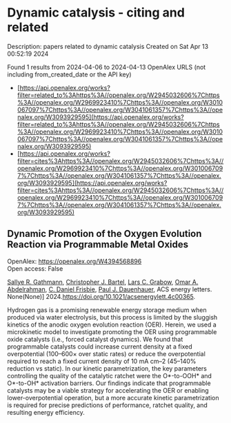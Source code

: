 # Dynamic catalysis - citing and related
Description: papers related to dynamic catalysis
Created on Sat Apr 13 00:52:19 2024

Found 1 results from 2024-04-06 to 2024-04-13
OpenAlex URLS (not including from_created_date or the API key)
- [https://api.openalex.org/works?filter=related_to%3Ahttps%3A//openalex.org/W2945032606%7Chttps%3A//openalex.org/W2969923410%7Chttps%3A//openalex.org/W3010067097%7Chttps%3A//openalex.org/W3041061357%7Chttps%3A//openalex.org/W3093929595](https://api.openalex.org/works?filter=related_to%3Ahttps%3A//openalex.org/W2945032606%7Chttps%3A//openalex.org/W2969923410%7Chttps%3A//openalex.org/W3010067097%7Chttps%3A//openalex.org/W3041061357%7Chttps%3A//openalex.org/W3093929595)
- [https://api.openalex.org/works?filter=cites%3Ahttps%3A//openalex.org/W2945032606%7Chttps%3A//openalex.org/W2969923410%7Chttps%3A//openalex.org/W3010067097%7Chttps%3A//openalex.org/W3041061357%7Chttps%3A//openalex.org/W3093929595](https://api.openalex.org/works?filter=cites%3Ahttps%3A//openalex.org/W2945032606%7Chttps%3A//openalex.org/W2969923410%7Chttps%3A//openalex.org/W3010067097%7Chttps%3A//openalex.org/W3041061357%7Chttps%3A//openalex.org/W3093929595)

## Dynamic Promotion of the Oxygen Evolution Reaction via Programmable Metal Oxides   

OpenAlex: https://openalex.org/W4394568896    
Open access: False
    
[Sallye R. Gathmann](https://openalex.org/A5030610409), [Christopher J. Bartel](https://openalex.org/A5065773454), [Lars C. Grabow](https://openalex.org/A5029991019), [Omar A. Abdelrahman](https://openalex.org/A5022932212), [C. Daniel Frisbie](https://openalex.org/A5071975512), [Paul J. Dauenhauer](https://openalex.org/A5003718847), ACS energy letters. None(None)] 2024.https://doi.org/10.1021/acsenergylett.4c00365.
    
Hydrogen gas is a promising renewable energy storage medium when produced via water electrolysis, but this process is limited by the sluggish kinetics of the anodic oxygen evolution reaction (OER). Herein, we used a microkinetic model to investigate promoting the OER using programmable oxide catalysts (i.e., forced catalyst dynamics). We found that programmable catalysts could increase current density at a fixed overpotential (100–600× over static rates) or reduce the overpotential required to reach a fixed current density of 10 mA cm–2 (45–140% reduction vs static). In our kinetic parametrization, the key parameters controlling the quality of the catalytic ratchet were the O*-to-OOH* and O*-to-OH* activation barriers. Our findings indicate that programmable catalysts may be a viable strategy for accelerating the OER or enabling lower-overpotential operation, but a more accurate kinetic parametrization is required for precise predictions of performance, ratchet quality, and resulting energy efficiency.    

    
